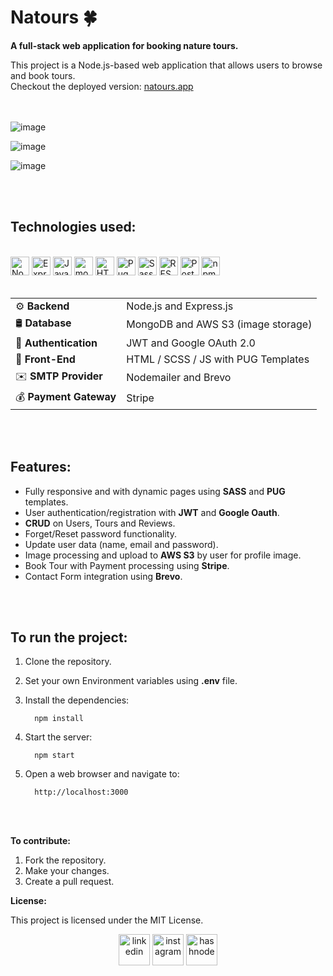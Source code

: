 <!--h1 without bottom border-->
# Natours 🍀


**A full-stack web application for booking nature tours.**

This project is a Node.js-based web application that allows users to browse and book tours.<br>
Checkout the deployed version: [natours.app](https://natours.shivamdhaka1200.serv00.net/)
<br>
<br>
<br>

![image](https://github.com/user-attachments/assets/b6299501-42bf-40b1-b95f-71863b7ba7ea)

![image](https://github.com/user-attachments/assets/7a311518-2b16-49f5-b8eb-a95740536d63)

![image](https://github.com/user-attachments/assets/e3c64aab-cda3-40f6-bf15-34012318f697)

<br/>
<br/>

## **Technologies used:**
<br>
<div >
	<img width="30" src="https://user-images.githubusercontent.com/25181517/183568594-85e280a7-0d7e-4d1a-9028-c8c2209e073c.png" alt="Node.js" title="Node.js"/>
	<img width="30" src="https://user-images.githubusercontent.com/25181517/183859966-a3462d8d-1bc7-4880-b353-e2cbed900ed6.png" alt="Express" title="Express"/>
	<img width="30" src="https://user-images.githubusercontent.com/25181517/117447155-6a868a00-af3d-11eb-9cfe-245df15c9f3f.png" alt="JavaScript" title="JavaScript"/>
	<img width="30" src="https://user-images.githubusercontent.com/25181517/182884177-d48a8579-2cd0-447a-b9a6-ffc7cb02560e.png" alt="mongoDB" title="mongoDB"/>
	<img width="30" src="https://user-images.githubusercontent.com/25181517/192158954-f88b5814-d510-4564-b285-dff7d6400dad.png" alt="HTML" title="HTML"/>
	<img width="30" src="https://github.com/marwin1991/profile-technology-icons/assets/136815194/85880a3a-e65b-4e4b-a102-6c3f225b9aba" alt="Pug" title="Pug"/>
	<img width="30" src="https://user-images.githubusercontent.com/25181517/192158956-48192682-23d5-4bfc-9dfb-6511ade346bc.png" alt="Sass" title="Sass"/>
	<img width="30" src="https://user-images.githubusercontent.com/25181517/192107858-fe19f043-c502-4009-8c47-476fc89718ad.png" alt="REST" title="REST"/>
	<img width="30" src="https://user-images.githubusercontent.com/25181517/192109061-e138ca71-337c-4019-8d42-4792fdaa7128.png" alt="Postman" title="Postman"/>
	<img width="30" src="https://user-images.githubusercontent.com/25181517/121401671-49102800-c959-11eb-9f6f-74d49a5e1774.png" alt="npm" title="npm"/>
</div>
<br>


|                      |                                      |
| -------------------- | ------------------------------------ |
| ⚙️ **Backend**       | Node.js and Express.js              |
| 🛢️ **Database**      | MongoDB and AWS S3 (image storage)  |
| 🔑 **Authentication**| JWT and Google OAuth 2.0            |
| 🎨 **Front-End**     | HTML / SCSS / JS with PUG Templates  |
| ✉️ **SMTP Provider** | Nodemailer and Brevo                 |
| 💰 **Payment Gateway**| Stripe                               |
             

<br><br>

## **Features:**

* Fully responsive and with dynamic pages using **SASS** and **PUG** templates.
* User authentication/registration with **JWT** and **Google Oauth**.
* **CRUD** on Users, Tours and Reviews.
* Forget/Reset password functionality.
* Update user data (name, email and password).
* Image processing and upload to **AWS S3** by user for profile image.
* Book Tour with Payment processing using **Stripe**.
* Contact Form integration using **Brevo**.

<br>
<br>

## **To run the project:**

1. Clone the repository.
2. Set your own Environment variables using **.env** file.
3. Install the dependencies:
   
    ```
      npm install
    ```
4. Start the server:
   
    ```
      npm start
    ```
5. Open a web browser and navigate to:
   
   ```
     http://localhost:3000
   ```

<br>
<br>

**To contribute:**

1. Fork the repository.
2. Make your changes.
3. Create a pull request.

**License:**

This project is licensed under the MIT License.

<p align="center">
<a href="https://www.linkedin.com/in/shivam-dhaka12/" target="blank"><img align="center" src="https://user-images.githubusercontent.com/88904952/234979284-68c11d7f-1acc-4f0c-ac78-044e1037d7b0.png" alt="linkedin" height="50" width="50" /></a>
<a href="https://www.instagram.com/shivam__dhaka__/" target="blank"><img align="center" src="https://user-images.githubusercontent.com/88904952/234981169-2dd1e58f-4b7e-468c-8213-034ba62156c3.png" alt="instagram" height="50" width="50" /></a>
<a href="https://shivamdhaka.hashnode.dev/" target="blank"><img align="center" src="https://user-images.githubusercontent.com/88904952/234982196-562aea17-5532-4550-8c08-1c7cb994a541.png" alt="hashnode" height="50" width="50" /></a>
</p>
